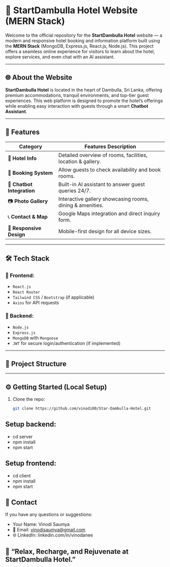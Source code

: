 # 🏨 StartDambulla Hotel Website (MERN Stack)

Welcome to the official repository for the **StartDambulla Hotel** website — a modern and responsive hotel booking and information platform built using the **MERN Stack** (MongoDB, Express.js, React.js, Node.js). This project offers a seamless online experience for visitors to learn about the hotel, explore services, and even chat with an AI assistant.

---

## 🌐 About the Website

**StartDambulla Hotel** is located in the heart of Dambulla, Sri Lanka, offering premium accommodations, tranquil environments, and top-tier guest experiences. This web platform is designed to promote the hotel’s offerings while enabling easy interaction with guests through a smart **Chatbot Assistant**.

---

## 🚀 Features

| Category        | Features Description |
|----------------|-----------------------|
| 🏨 **Hotel Info** | Detailed overview of rooms, facilities, location & gallery. |
| 📅 **Booking System** | Allow guests to check availability and book rooms. |
| 💬 **Chatbot Integration** | Built-in AI assistant to answer guest queries 24/7. |
| 📷 **Photo Gallery** | Interactive gallery showcasing rooms, dining & amenities. |
| 📞 **Contact & Map** | Google Maps integration and direct inquiry form. |
| 🌙 **Responsive Design** | Mobile-first design for all device sizes. |

---

## 🛠️ Tech Stack

### 🔧 Frontend:
- `React.js`
- `React Router`
- `Tailwind CSS` / `Bootstrap` (if applicable)
- `Axios` for API requests

### 🔧 Backend:
- `Node.js`
- `Express.js`
- `MongoDB` with `Mongoose`
- `JWT` for secure login/authentication (if implemented)


---

## 📁 Project Structure


---

## ⚙️ Getting Started (Local Setup)

1. Clone the repo:
   ```bash
   git clone https://github.com/vinodi00/Star-Dambulla-Hotel.git

## Setup backend:
- cd server
- npm install
- npm start

## Setup frontend:
- cd client
- npm install
- npm start

## 📧 Contact

If you have any questions or suggestions:

- Your Name: Vinodi Saumya
- 📧 Email: vinodisaumya@gmail.com
- 🌐 LinkedIn: linkedin.com/in/vinodanee

## 🧳 “Relax, Recharge, and Rejuvenate at StartDambulla Hotel.”